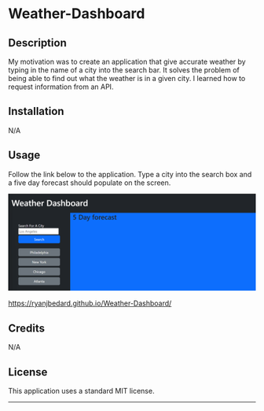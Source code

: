 # Weather-Dashboard

## Description

My motivation was to create an application that give accurate weather by typing in the name of a city into the search bar. It solves the problem of being able to find out what the weather is in a given city. I learned how to request information from an API.

## Installation

N/A

## Usage

Follow the link below to the application. Type a city into the search box and a five day forecast should populate on the screen. 


![alt text](./Assets/images/Screenshot%202023-11-29%20224503.png)

https://ryanjbedard.github.io/Weather-Dashboard/

## Credits

N/A

## License

This application uses a standard MIT license.

---